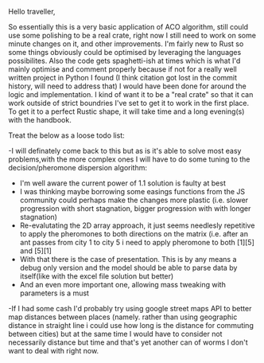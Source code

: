 Hello traveller, 

So essentially this is a very basic application of ACO algorithm, still could use some polishing to be a real crate, right now I still need to work on some minute changes on it, and other improvements.
I'm fairly new to Rust so some things obviously could be optimised by leveraging the languages possibilites.
Also the code gets spaghetti-ish at times which is what I'd mainly optimise and comment properly because if not for a really well written project in Python I found
(I think citation got lost in the commit history, will need to address that) I would have been done for around the logic and implementation.
I kind of want it to be a "real crate" so that it can work outside of strict boundries I've set to get it to work in the first place.
To get it to a perfect Rustic shape, it will take time and a long evening(s) with the handbook.

Treat the below as a loose todo list:

-I will definately come back to this but as is it's able to solve most easy problems,with the more complex ones I will have to do some tuning to the decision/pheromone dispersion algorithm:
  - I'm well aware the current power of 1.1 solution is faulty at best
  - I was thinking maybe borrowing some easings functions from the JS community could perhaps make the changes more plastic (i.e. slower progression with short stagnation, bigger progression with with longer stagnation)
  - Re-evalutating the 2D array approach, it just seems needlesly repetitive to apply the pheromones to both directions on the matrix (i.e. after an ant passes from city 1 to city 5 i need to apply pheromone to both [1][5] and [5][1]
  - With that there is the case of presentation. This is by any means a debug only version and the model should be able to parse data by itself(like with the excel file solution but better)
  - And an even more important one, allowing mass tweaking with parameters is a must 

-If I had some cash I'd probably try using google street maps API to better map distances between places
(namely. rather than using geographic distance in straight line i could use how long is the distance for commuting between cities)
but at the same time I would have to consider not necessarily distance but time and that's yet another can of worms I don't want to deal with right now.






